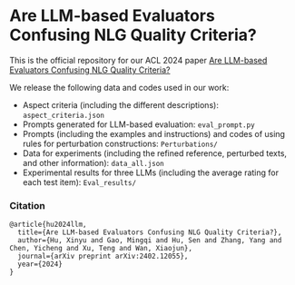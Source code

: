 # Are LLM-based Evaluators Confusing NLG Quality Criteria?

This is the official repository for our ACL 2024 paper [Are LLM-based Evaluators Confusing NLG Quality Criteria?](https://arxiv.org/pdf/2402.12055)

We release the following data and codes used in our work:

- Aspect criteria (including the different descriptions):  `aspect_criteria.json`
- Prompts generated for LLM-based evaluation:  `eval_prompt.py`
- Prompts (including the examples and instructions) and codes of using rules for perturbation constructions:  `Perturbations/`
- Data for experiments (including the refined reference, perturbed texts, and other information):  `data_all.json`
- Experimental results for three LLMs (including the average rating for each test item):  `Eval_results/`

### Citation

```
@article{hu2024llm,
  title={Are LLM-based Evaluators Confusing NLG Quality Criteria?},
  author={Hu, Xinyu and Gao, Mingqi and Hu, Sen and Zhang, Yang and Chen, Yicheng and Xu, Teng and Wan, Xiaojun},
  journal={arXiv preprint arXiv:2402.12055},
  year={2024}
}
```

